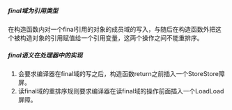 



##### final域为引用类型

在构造函数内对一个final引用的对象的成员域的写入，与随后在构造函数外把这个被构造对象的引用赋值给一个引用变量，这两个操作之间不能重排序。

##### final语义在处理器中的实现

1. 会要求编译器在final域的写之后，构造函数return之前插入一个StoreStore障屏。
2. 读final域的重排序规则要求编译器在读final域的操作前面插入一个LoadLoad屏障。
